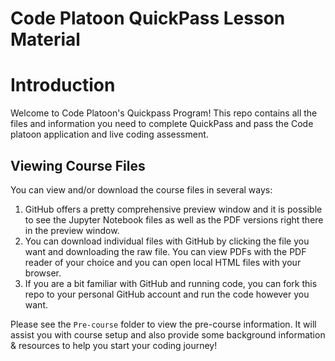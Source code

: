 # Code Platoon QuickPass Lesson Material

# Introduction
 Welcome to Code Platoon's Quickpass Program!  This repo contains all the files and information you need to complete QuickPass and pass the Code platoon application and live coding assessment.

 ## Viewing Course Files

 You can view and/or download the course files in several ways:
 
 1. GitHub offers a pretty comprehensive preview window and it is possible to see the Jupyter Notebook files as well as the PDF versions right there in the preview window.
 2. You can download individual files with GitHub by clicking the file you want and downloading the raw file.  You can view PDFs with the PDF reader of your choice and you can open local HTML files with your browser.
 3. If you are a bit familiar with GitHub and running code, you can fork this repo to your personal GitHub account and run the code however you want.


 Please see the `Pre-course` folder to view the pre-course information.  It will assist you with course setup and also provide some background information & resources to help you start your coding journey!